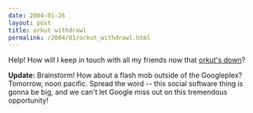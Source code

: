 ```yaml
---
date: 2004-01-26
layout: post
title: orkut withdrawl
permalink: /2004/01/orkut_withdrawl.html
---
```


Help! How will I keep in touch with all my friends now that [orkut's down](http://www.orkut.com/construction.html)?

**Update:** Brainstorm! How about a flash mob outside of the Googleplex? Tomorrow, noon pacific. Spread the word -- this social software thing is gonna be big, and we can't let Google miss out on this tremendous opportunity!